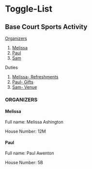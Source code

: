 # Toggle-List
## Base Court Sports Activity

[Organizers](https://github.com/Nelly-Wambui/Toggle-List/blob/main/README.md#organizers)
  
  1. [Melissa](https://github.com/Nelly-Wambui/Toggle-List/blob/main/README.md#melissa)
  2. [Paul](url)
  3. [Sam](url)

  
Duties
  
  1. [Melissa- Refreshments](url)
  2. [Paul- Gifts](url)
  3. [Sam- Venue](url)

  
### ORGANIZERS
#### Melissa

Full name: Melissa Ashington

House Number: 12M

#### Paul

Full name: Paul Awenton

House Number: 5B




   

  
